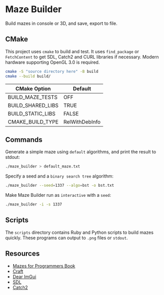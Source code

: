 # Maze Builder

Build mazes in console or 3D, and save, export to file.

## CMake

This project uses `cmake` to build and test. It uses `find_package` or `FetchContent` to get SDL, Catch2 and CURL libraries if necessary. Modern hardware supporting OpenGL 3.0 is required.

```sh
cmake -S "source directory here" -B build
cmake --build build/
```

| CMake Option | Default | 
|--------------|---------|
| BUILD_MAZE_TESTS | OFF |
| BUILD_SHARED_LIBS | TRUE |
| BUILD_STATIC_LIBS | FALSE |
| CMAKE_BUILD_TYPE | RelWithDebInfo |

## Commands

Generate a simple maze using `default` algorithms, and print the result to stdout:
```sh
./maze_builder > default_maze.txt
```

Specify a seed and a `binary search tree` algorithm:
```sh
./maze_builder --seed=1337 --algo=bst -o bst.txt
```

Make Maze Builder run as `interactive` with a `seed`:
```sh
./maze_builder -i -s 1337
```

## Scripts

The `scripts` directory contains Ruby and Python scripts to build mazes quickly.
These programs can output to `.png` files or `stdout`.

## Resources
 - [Mazes for Programmers Book](https://www.jamisbuck.org/mazes/)
 - [Craft](https://github.com/fogleman/Craft)
 - [Dear ImGui](https://github.com/ocornut/imgui)
 - [SDL](https://github.com/libsdl-org/SDL)
 - [Catch2](https://github.com/catchorg/Catch2)
